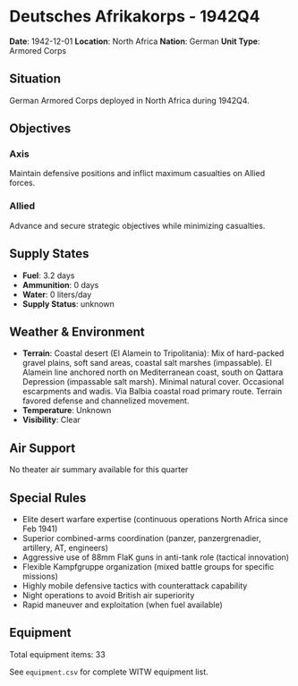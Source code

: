 # Deutsches Afrikakorps - 1942Q4

**Date**: 1942-12-01
**Location**: North Africa
**Nation**: German
**Unit Type**: Armored Corps

## Situation

German Armored Corps deployed in North Africa during 1942Q4.

## Objectives

### Axis
Maintain defensive positions and inflict maximum casualties on Allied forces.

### Allied
Advance and secure strategic objectives while minimizing casualties.

## Supply States

- **Fuel**: 3.2 days
- **Ammunition**: 0 days
- **Water**: 0 liters/day
- **Supply Status**: unknown

## Weather & Environment

- **Terrain**: Coastal desert (El Alamein to Tripolitania): Mix of hard-packed gravel plains, soft sand areas, coastal salt marshes (impassable). El Alamein line anchored north on Mediterranean coast, south on Qattara Depression (impassable salt marsh). Minimal natural cover. Occasional escarpments and wadis. Via Balbia coastal road primary route. Terrain favored defense and channelized movement.
- **Temperature**: Unknown
- **Visibility**: Clear

## Air Support

No theater air summary available for this quarter

## Special Rules

- Elite desert warfare expertise (continuous operations North Africa since Feb 1941)
- Superior combined-arms coordination (panzer, panzergrenadier, artillery, AT, engineers)
- Aggressive use of 88mm FlaK guns in anti-tank role (tactical innovation)
- Flexible Kampfgruppe organization (mixed battle groups for specific missions)
- Highly mobile defensive tactics with counterattack capability
- Night operations to avoid British air superiority
- Rapid maneuver and exploitation (when fuel available)

## Equipment

Total equipment items: 33

See `equipment.csv` for complete WITW equipment list.
